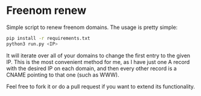 # Freenom renew

Simple script to renew freenom domains. The usage is pretty simple:

```sh
pip install -r requirements.txt
python3 run.py <IP>
```

It will iterate over all of your domains to change the first entry to the given IP. This is the most convenient method for me, as I have just one A record with the desired IP on each domain, and then every other record is a CNAME pointing to that one (such as WWW).

Feel free to fork it or do a pull request if you want to extend its functionality.